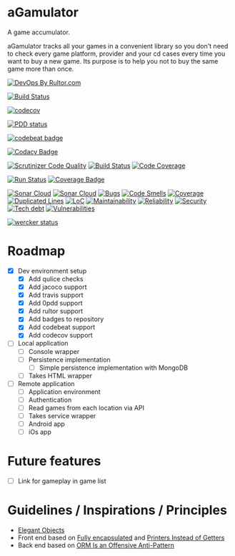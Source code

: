 # aGamulator
A game accumulator.

aGamulator tracks all your games in a convenient library so you don't need to 
check every game platform, provider and your cd cases every time you want to 
buy a new game. Its purpose is to help you not to buy the same game more than
 once.
 
 [![DevOps By Rultor.com](http://www.rultor.com/b/paulodamaso/agamulator)](http://www.rultor.com/p/paulodamaso/agamulator)
 
 [![Build Status](https://www.travis-ci.org/paulodamaso/agamulator.svg?branch=master)](https://www.travis-ci.org/paulodamaso/agamulator)
 
 [![codecov](https://codecov.io/gh/paulodamaso/agamulator/branch/master/graph/badge.svg)](https://codecov.io/gh/paulodamaso/agamulator)

 [![PDD status](http://www.0pdd.com/svg?name=paulodamaso/agamulator)](http://www.0pdd.com/p?name=paulodamaso/agamulator)
 
 [![codebeat badge](https://codebeat.co/badges/a98668bc-0a59-41d6-b35c-129072438d89)](https://codebeat.co/projects/github-com-paulodamaso-agamulator-master)
  
 [![Codacy Badge](https://api.codacy.com/project/badge/Grade/8e38c42897d047e19f5766269a75631b)](https://www.codacy.com/app/paulodamaso/agamulator?utm_source=github.com&amp;utm_medium=referral&amp;utm_content=paulodamaso/agamulator&amp;utm_campaign=Badge_Grade)
 
 [![Scrutinizer Code Quality](https://scrutinizer-ci.com/g/paulodamaso/agamulator/badges/quality-score.png?b=master)](https://scrutinizer-ci.com/g/paulodamaso/agamulator/?branch=master) 
 [![Build Status](https://scrutinizer-ci.com/g/paulodamaso/agamulator/badges/build.png?b=master)](https://scrutinizer-ci.com/g/paulodamaso/agamulator/build-status/master)
 [![Code Coverage](https://scrutinizer-ci.com/g/paulodamaso/agamulator/badges/coverage.png?b=master)](https://scrutinizer-ci.com/g/paulodamaso/agamulator/?branch=master)
 
 [![Run Status](https://api.shippable.com/projects/5ba4fa0c8cb5b50700bc9b48/badge?branch=master)](https://api.shippable.com/projects/5ba4fa0c8cb5b50700bc9b48/badge?branch=master)
 [![Coverage Badge](https://api.shippable.com/projects/5ba4fa0c8cb5b50700bc9b48/coverageBadge?branch=master)](https://api.shippable.com/projects/5ba4fa0c8cb5b50700bc9b48/coverageBadge?branch=master)
 
 [![Sonar Cloud](https://sonarcloud.io/images/project_badges/sonarcloud-white.svg)](https://sonarcloud.io/images/project_badges/sonarcloud-white.svg)
 [![Sonar Cloud](https://sonarcloud.io/api/project_badges/measure?project=paulodamaso_agamulator&metric=alert_status)](https://sonarcloud.io/api/project_badges/measure?project=paulodamaso_agamulator&metric=alert_status)
 [![Bugs](https://sonarcloud.io/api/project_badges/measure?project=paulodamaso_agamulator&metric=bugs)](https://sonarcloud.io/api/project_badges/measure?project=paulodamaso_agamulator&metric=bugs)
 [![Code Smells](https://sonarcloud.io/api/project_badges/measure?project=paulodamaso_agamulator&metric=code_smells)](https://sonarcloud.io/api/project_badges/measure?project=paulodamaso_agamulator&metric=code_smells)
 [![Coverage](https://sonarcloud.io/api/project_badges/measure?project=paulodamaso_agamulator&metric=coverage)](https://sonarcloud.io/api/project_badges/measure?project=paulodamaso_agamulator&metric=coverage)
 [![Duplicated Lines](https://sonarcloud.io/api/project_badges/measure?project=paulodamaso_agamulator&metric=duplicated_lines_density)](https://sonarcloud.io/api/project_badges/measure?project=paulodamaso_agamulator&metric=duplicated_lines_density)
 [![LoC](https://sonarcloud.io/api/project_badges/measure?project=paulodamaso_agamulator&metric=ncloc)](https://sonarcloud.io/api/project_badges/measure?project=paulodamaso_agamulator&metric=ncloc)
 [![Maintainability](https://sonarcloud.io/api/project_badges/measure?project=paulodamaso_agamulator&metric=sqale_rating)](https://sonarcloud.io/api/project_badges/measure?project=paulodamaso_agamulator&metric=sqale_rating)
 [![Reliability](https://sonarcloud.io/api/project_badges/measure?project=paulodamaso_agamulator&metric=reliability_rating)](https://sonarcloud.io/api/project_badges/measure?project=paulodamaso_agamulator&metric=reliability_rating)
 [![Security](https://sonarcloud.io/api/project_badges/measure?project=paulodamaso_agamulator&metric=security_rating)](https://sonarcloud.io/api/project_badges/measure?project=paulodamaso_agamulator&metric=security_rating)
 [![Tech debt](https://sonarcloud.io/api/project_badges/measure?project=paulodamaso_agamulator&metric=sqale_index)](https://sonarcloud.io/api/project_badges/measure?project=paulodamaso_agamulator&metric=sqale_index)
 [![Vulnerabilities](https://sonarcloud.io/api/project_badges/measure?project=paulodamaso_agamulator&metric=vulnerabilities)](https://sonarcloud.io/api/project_badges/measure?project=paulodamaso_agamulator&metric=vulnerabilities)
 
 [![wercker status](https://app.wercker.com/status/115ca755d07d2f759bb7303215b94179/s/master "wercker status")](https://app.wercker.com/project/byKey/115ca755d07d2f759bb7303215b94179)
 
 

 
 
# Roadmap
- [x] Dev environment setup
    - [x] Add qulice checks
    - [x] Add jacoco support
    - [x] Add travis support
    - [x] Add 0pdd support
    - [x] Add rultor support
    - [x] Add badges to repository
    - [x] Add codebeat support
    - [x] Add codecov support
- [ ] Local application
    - [ ] Console wrapper
    - [ ] Persistence implementation
        - [ ] Simple persistence implementation with MongoDB
    - [ ] Takes HTML wrapper
- [ ] Remote application
    - [ ] Application environment
    - [ ] Authentication
    - [ ] Read games from each location via API
    - [ ] Takes service wrapper
    - [ ] Android app
    - [ ] iOs app
    
# Future features
- [ ] Link for gameplay in game list

# Guidelines / Inspirations / Principles
- [Elegant Objects](https://www.elegantobjects.org/)
- Front end based on [Fully encapsulated](https://g4s8.github.io/fully-encapsulated/) and [Printers Instead of Getters
](https://www.yegor256.com/2016/04/05/printers-instead-of-getters.html) 
- Back end based on [ORM Is an Offensive Anti-Pattern](https://www.yegor256.com/2014/12/01/orm-offensive-anti-pattern.html)
